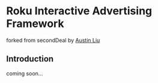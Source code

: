 # Roku Interactive Advertising Framework 
forked from secondDeal
by [Austin Liu](https://github.com/aliu139)

## Introduction
coming soon...
